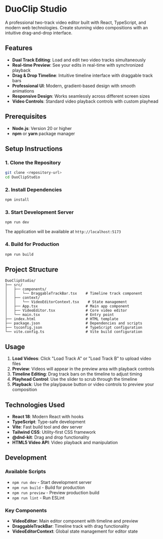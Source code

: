 # DuoClip Studio

A professional two-track video editor built with React, TypeScript, and modern web technologies. Create stunning video compositions with an intuitive drag-and-drop interface.

## Features

- **Dual Track Editing**: Load and edit two video tracks simultaneously
- **Real-time Preview**: See your edits in real-time with synchronized playback
- **Drag & Drop Timeline**: Intuitive timeline interface with draggable track bars
- **Professional UI**: Modern, gradient-based design with smooth animations
- **Responsive Design**: Works seamlessly across different screen sizes
- **Video Controls**: Standard video playback controls with custom playhead

## Prerequisites

- **Node.js**: Version 20 or higher
- **npm** or **yarn** package manager

## Setup Instructions

### 1. Clone the Repository

```bash
git clone <repository-url>
cd DuoClipStudio
```

### 2. Install Dependencies

```bash
npm install
```

### 3. Start Development Server

```bash
npm run dev
```

The application will be available at `http://localhost:5173`

### 4. Build for Production

```bash
npm run build
```

## Project Structure

```
DuoClipStudio/
├── src/
│   ├── components/
│   │   └── DraggableTrackBar.tsx    # Timeline track component
│   ├── context/
│   │   └── VideoEditorContext.tsx    # State management
│   ├── App.tsx                      # Main app component
│   ├── VideoEditor.tsx              # Core video editor
│   └── main.tsx                     # Entry point
├── index.html                       # HTML template
├── package.json                     # Dependencies and scripts
├── tsconfig.json                    # TypeScript configuration
└── vite.config.ts                   # Vite build configuration
```

## Usage

1. **Load Videos**: Click "Load Track A" or "Load Track B" to upload video files
2. **Preview**: Videos will appear in the preview area with playback controls
3. **Timeline Editing**: Drag track bars on the timeline to adjust timing
4. **Playhead Control**: Use the slider to scrub through the timeline
5. **Playback**: Use the play/pause button or video controls to preview your composition

## Technologies Used

- **React 18**: Modern React with hooks
- **TypeScript**: Type-safe development
- **Vite**: Fast build tool and dev server
- **Tailwind CSS**: Utility-first CSS framework
- **@dnd-kit**: Drag and drop functionality
- **HTML5 Video API**: Video playback and manipulation

## Development

### Available Scripts

- `npm run dev` - Start development server
- `npm run build` - Build for production
- `npm run preview` - Preview production build
- `npm run lint` - Run ESLint

### Key Components

- **VideoEditor**: Main editor component with timeline and preview
- **DraggableTrackBar**: Timeline track with drag functionality
- **VideoEditorContext**: Global state management for editor state